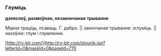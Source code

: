 ### Глуміць
**дзеяслоў, размоўнае, незакончанае трыванне**

Марна траціць, псаваць. Г. дабро. || закончанае трыванне: зглуміць. || назоўнік: глум і глумленне.

<a rel="author">[http://rv-blr.com/](http://rv-blr.com/slounik.jsp?letterId=0&maskId=0&pageId=711)</a>
